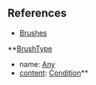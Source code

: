 ## References
  * [Brushes](EntrenchmentBrushes.md)

**[BrushType](EntrenchmentBrushType.md)
  * name: [Any](Any.md)
  * [content](Entrenchmentcontent.md): [Condition](Condition.md)**
